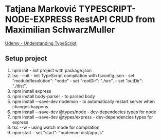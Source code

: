 # Tatjana Marković TYPESCRIPT-NODE-EXPRESS RestAPI CRUD from Maximilian SchwarzMuller
[Udemy - Understanding TypeScript](https://www.udemy.com/course/understanding-typescript/learn/lecture/16950326#questions)

## Setup project
1. npm init         - init project with package.json
2. tsc --init       - init TypeScript compilation with tsconfig.json
                    - set "moduleResolution": "node"
                    - set "rootDir": "./src",
                    - set "outDir": "./dist",
3. npm install express 
4. npm install body-parser  - to parsed body
5. npm install --save-dev nodemon  - to automatically restart server when changes happens
6. npm install --save-dev @types/node - dev-dependecies types for node 
7. npm install --save-dev @types/express - dev-dependencies types for express
8. tsc --w          - using watch mode for compilation
9. npm start        - set "start": "nodemon dist/app.js" 
